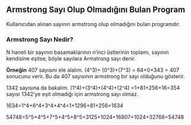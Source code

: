 ## Armstrong Sayı Olup Olmadığını Bulan Program 

Kullanıcıdan alınan sayının armstrong olup olmadığını bulan programdır. 

### Armstrong Sayı Nedir? 

N haneli bir sayının basamaklarının n’inci üstlerinin toplamı, sayının kendisine eşitse, böyle sayılara Armstrong sayı denir. 

**Örneğin** 407 sayısını ele alalım. (4^3)+ (0^3)+(7^3) = 64+0+343 = 407 sonucunu verir. Bu da 407 sayısının armstrong bir sayı olduğunu gösterir. 

1342 sayısına da bakalım. (1^4)+(3^4)+(4^4)+(2^4) =1+81+256+16=354 sayısı 1342’ye eşit olmadığı için armstrong sayı olmaz. 

1634=1^4+6^4+3^4+4^4=1+1296+81+256=1634

54748=5^5+4^5+7^5+4^5+8^5=3125+1024+16807+1024+32768=54748

